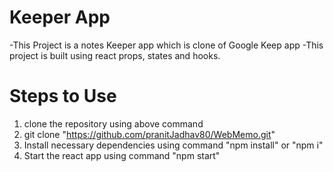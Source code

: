 # Keeper App

-This Project is a notes Keeper app which is clone of Google Keep app
-This project is built using react props, states and hooks. 

# Steps to Use 
1. clone the repository using above command
2. git clone "https://github.com/pranitJadhav80/WebMemo.git"
3. Install necessary dependencies using command "npm install" or "npm i"
4. Start the react app using command "npm start"

